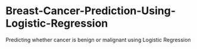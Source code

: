 # Breast-Cancer-Prediction-Using-Logistic-Regression
Predicting whether cancer is benign or malignant using Logistic Regression
